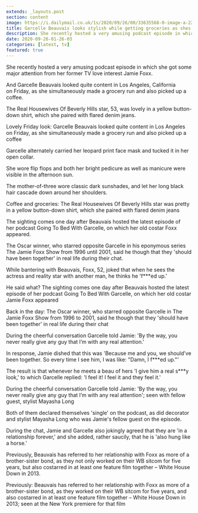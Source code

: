 ```yaml
---
extends: _layouts.post
section: content
image: https://i.dailymail.co.uk/1s/2020/09/26/00/33635568-0-image-a-22_1601077463404.jpg 
title: Garcelle Beauvais looks stylish while getting groceries as shes seen after Jamie Foxxs comments 
description: She recently hosted a very amusing podcast episode in which she got some major attention from her former TV love interest.  
date: 2020-09-26-01-26-03 
categories: [latest, tv] 
featured: true 
--- 
```

She recently hosted a very amusing podcast episode in which she got some major attention from her former TV love interest Jamie Foxx. 

And Garcelle Beauvais looked quite content in Los Angeles, California on Friday, as she simultaneously made a grocery run and also picked up a coffee.

The Real Housewives Of Beverly Hills star, 53, was lovely in a yellow button-down shirt, which she paired with flared denim jeans.  

 

Lovely Friday look: Garcelle Beauvais looked quite content in Los Angeles on Friday, as she simultaneously made a grocery run and also picked up a coffee

Garcelle alternately carried her leopard print face mask and tucked it in her open collar.

She wore flip flops and both her bright pedicure as well as manicure were visible in the afternoon sun.  

The mother-of-three wore classic dark sunshades, and let her long black hair cascade down around her shoulders. 

Coffee and groceries: The Real Housewives Of Beverly Hills star was pretty in a yellow button-down shirt, which she paired with flared denim jeans

The sighting comes one day after Beauvais hosted the latest episode of her podcast Going To Bed With Garcelle, on which her old costar Foxx appeared.

The Oscar winner, who starred opposite Garcelle in his eponymous series The Jamie Foxx Show from 1996 until 2001, said he though that they 'should have been together' in real life during their chat.  

While bantering with Beauvais, Foxx, 52, joked that when he sees the actress and reality star with another man, he thinks he 'f***ed up.'  

He said what? The sighting comes one day after Beauvais hosted the latest episode of her podcast Going To Bed With Garcelle, on which her old costar Jamie Foxx appeared

Back in the day: The Oscar winner, who starred opposite Garcelle in The Jamie Foxx Show from 1996 to 2001, said he though that they 'should have been together' in real life during their chat

During the cheerful conversation Garcelle told Jamie: 'By the way, you never really give any guy that I’m with any real attention.'

In response, Jamie dished that this was 'Because me and you, we should’ve been together. So every time I see him, I was like: "Damn, I f***ed up."'

The result is that whenever he meets a beau of hers 'I give him a real s***y look,' to which Garcelle replied: 'I feel it! I feel it and they feel it.' 

During the cheerful conversation Garcelle told Jamie: 'By the way, you never really give any guy that I’m with any real attention'; seen with fellow guest, stylist Mayasha Long 

Both of them declared themselves 'single' on the podcast, as did decorator and stylist Mayasha Long who was Jamie's fellow guest on the episode. 

During the chat, Jamie and Garcelle also jokingly agreed that they are 'in a relationship forever,' and she added, rather saucily, that he is 'also hung like a horse.' 

Previously, Beauvais has referred to her relationship with Foxx as more of a brother-sister bond, as they not only worked on their WB sitcom for five years, but also costarred in at least one feature film together – White House Down in 2013.

Previously: Beauvais has referred to her relationship with Foxx as more of a brother-sister bond, as they worked on their WB sitcom for five years, and also costarred in at least one feature film together – White House Down in 2013; seen at the New York premiere for that film

